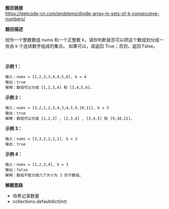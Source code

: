 **题目链接**  
https://leetcode-cn.com/problems/divide-array-in-sets-of-k-consecutive-numbers/  

**题目描述**

给你一个整数数组 nums 和一个正整数 k，请你判断是否可以把这个数组划分成一些由 k 个连续数字组成的集合。
如果可以，请返回 True；否则，返回 False。

 

**示例 1：**
```
输入：nums = [1,2,3,3,4,4,5,6], k = 4
输出：true
解释：数组可以分成 [1,2,3,4] 和 [3,4,5,6]。
```

**示例 2：**
```
输入：nums = [3,2,1,2,3,4,3,4,5,9,10,11], k = 3
输出：true
解释：数组可以分成 [1,2,3] , [2,3,4] , [3,4,5] 和 [9,10,11]。
```

**示例 3：**
```
输入：nums = [3,3,2,2,1,1], k = 3
输出：true
```
**示例 4：**
```
输入：nums = [1,2,3,4], k = 3
输出：false
解释：数组不能分成几个大小为 3 的子数组。
```

**解题思路**  
* 哈希记录数量
* collections.defaultdict(int)
